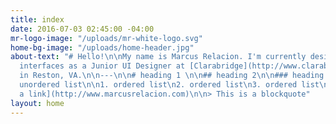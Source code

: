 ```yaml
---
title: index
date: 2016-07-03 02:45:00 -04:00
mr-logo-image: "/uploads/mr-white-logo.svg"
home-bg-image: "/uploads/home-header.jpg"
about-text: "# Hello!\n\nMy name is Marcus Relacion. I'm currently designing & building
  interfaces as a Junior UI Designer at [Clarabridge](http://www.clarabridge.com/)
  in Reston, VA.\n\n---\n\n# heading 1 \n\n## heading 2\n\n### heading 3\n\n`code`\n\n*italics*\n\n*
  unordered list\n\n1. ordered list\n2. ordered list\n3. ordered list\n\n[this is
  a link](http://www.marcusrelacion.com)\n\n> This is a blockquote"
layout: home
---
```


